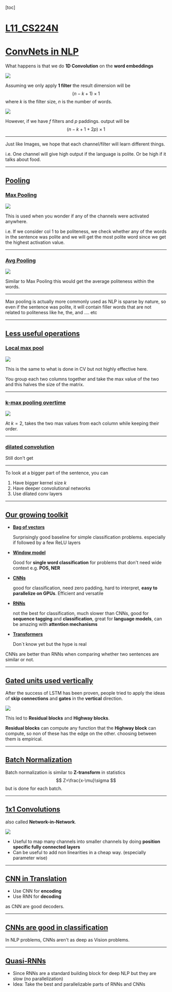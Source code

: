 [toc]



# **<u>L11_CS224N</u>**

# **<u>ConvNets in NLP</u>**

What happens is that we do **1D Convolution** on the **word embeddings**

![](./Images/L11-images/1DConv.png)

Assuming we only apply **1 filter** the result dimension will be 
$$
(n - k +1)\times 1
$$
where $k$ is the filter size, $n$ is the number of words.

![](./Images/L11-images/1DConv_pad_channels.png)

However, if we have $f$ filters and $p$ paddings. output will be
$$
(n - k + 1 + 2p) \times 1
$$

****

Just like Images, we hope that each channel/filter will learn different things.

i.e. One channel will give high output if the language is polite. Or be high if it talks about food.

****

## <u>**Pooling**</u>

### **<u>Max Pooling</u>**

![](./Images/L11-images/MaxPooling1.png)

This is used when you wonder if any of the channels were activated anywhere.

i.e. If we consider col 1 to be politeness, we check whether any of the words in the sentence was polite and we will get the most polite word since we get the highest activation value.

****

### **<u>Avg Pooling</u>**

![](./Images/L11-images/AvgPooling1.png)

Similar to Max Pooling this would get the average politeness within the words.

****

Max pooling is actually more commonly used as NLP is sparse by nature, so even if the sentence was polite, it will contain filler words that are not related to politeness like he, the, and .... etc

****

## <u>**Less useful operations**</u>

### **<u>Local max pool</u>**

![](./Images/L11-images/LocalMaxPool.png)

This is the same to what is done in CV but not highly effective here.

You group each two columns together and take the max value of the two and this halves the size of the matrix.

****

### **<u>k-max pooling overtime</u>**

![](./Images/L11-images/k-maxPooling.png)

At $k = 2$, takes the two max values from each column while keeping their order.

****

### <u>**dilated convolution**</u>

Still don't get

****

To look at a bigger part of the sentence, you can

1. Have bigger kernel size $k$
2. Have deeper convolutional networks
3. Use dilated conv layers

****

## **<u>Our growing toolkit</u>**

- **<u>Bag of vectors</u>**

  Surprisingly good baseline for simple classification problems. especially if followed by a few ReLU layers

- **<u>Window model</u>**

  Good for **single word classification** for problems that don't need wide context e.g. **POS, NER**

- **<u>CNNs</u>**

  good for classification, need zero padding, hard to interpret, **easy to parallelize on GPUs**. Efficient and versatile

- **<u>RNNs</u>**

  not the best for classification, much slower than CNNs, good for **sequence tagging** and **classification**, great for **language models**, can be amazing with **attention mechanisms**

- **<u>Transformers</u>**

  Don`t know yet but the hype is real

CNNs are better than RNNs when comparing whether two sentences are similar or not.

****

## **<u>Gated units used vertically</u>**

After the success of LSTM has been proven, people tried to apply the ideas of **skip connections** and **gates** in the **vertical** direction.

![](./Images/L11-images/GatedUnits.png)

This led to **Residual blocks** and **Highway blocks**.

**Residual blocks** can compute any function that the **Highway block** can compute, so non of these has the edge on the other. choosing between them is empirical.

****

## **<u>Batch Normalization</u>**

Batch normalization is similar to **Z-transform** in statistics
$$
Z=\frac{x-\mu}\sigma
$$
but is done for each batch.

****

## **<u>1x1 Convolutions</u>**

also called **Network-in-Network**.

![](./Images/L11-images/1x1Conv.png)

- Useful to map many channels into smaller channels by doing **position specific fully connected layers**
- Can be useful to add non linearities in a cheap way. (especially parameter wise)

****

## <u>**CNN in Translation**</u>

- Use CNN for **encoding**
- Use RNN for **decoding**

as CNN are good decoders.

****

## <u>CNNs are good in classification</u>

In NLP problems, CNNs aren't as deep as Vision problems.

****

## <u>Quasi-RNNs</u>

- Since RNNs are a standard building block for deep NLP but they are slow (no parallelization)
- Idea: Take the best and parallelizable parts of RNNs and CNNs



